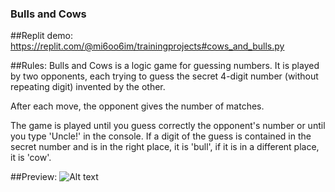 ### Bulls and Cows

##Replit demo:
https://replit.com/@mi6oo6im/trainingprojects#cows_and_bulls.py

##Rules:
Bulls and Cows is a logic game for guessing numbers. It is played by two opponents, each trying to guess the secret 4-digit number (without repeating digit) invented by the other. 

After each move, the opponent gives the number of matches.

The game is played until you guess correctly the opponent's number or until you type 'Uncle!' in the console. If a digit of the guess is contained in the secret number and is in the right place, it is 'bull', if it is in a different place, it is 'cow'.

##Preview:
![Alt text](https://github.com/mi6oo6im/my_python_training/blob/main/training_projects/cows%26bulls/screenshot.png?raw=true "Cows and Bulls")
